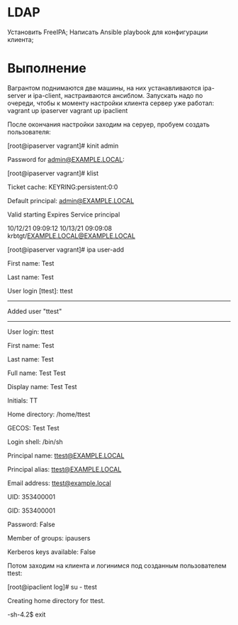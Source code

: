 # LDAP

Установить FreeIPA;
Написать Ansible playbook для конфигурации клиента;

# Выполнение

Вагрантом поднимаются две машины, на них устанавливаются ipa-server и ipa-client, настраиваются ансиблом. 
Запускать надо по очереди, чтобы к моменту настройки клиента сервер уже работал:
 vagrant up ipaserver
 vagrant up ipaclient

После окончания настройки заходим на серуер, пробуем создать пользователя:

[root@ipaserver vagrant]# kinit admin

Password for admin@EXAMPLE.LOCAL:

[root@ipaserver vagrant]# klist

Ticket cache: KEYRING:persistent:0:0

Default principal: admin@EXAMPLE.LOCAL


Valid starting     Expires            Service principal

10/12/21 09:09:12  10/13/21 09:09:08  krbtgt/EXAMPLE.LOCAL@EXAMPLE.LOCAL

[root@ipaserver vagrant]# ipa user-add

First name: Test

Last name: Test

User login [ttest]: ttest

------------------

Added user "ttest"

------------------

  User login: ttest

  First name: Test

  Last name: Test

  Full name: Test Test

  Display name: Test Test

  Initials: TT

  Home directory: /home/ttest

  GECOS: Test Test

  Login shell: /bin/sh

  Principal name: ttest@EXAMPLE.LOCAL

  Principal alias: ttest@EXAMPLE.LOCAL

  Email address: ttest@example.local

  UID: 353400001

  GID: 353400001

  Password: False

  Member of groups: ipausers

  Kerberos keys available: False


Потом заходим на клиента и логинимся под созданным пользователем ttest:


[root@ipaclient log]# su - ttest

Creating home directory for ttest.

-sh-4.2$ exit
